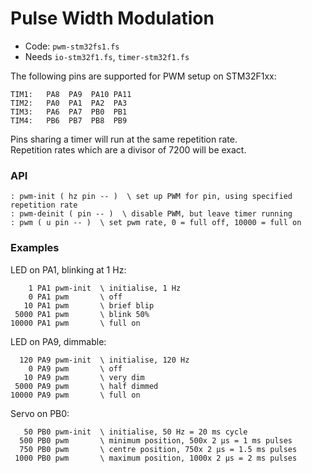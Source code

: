 # Pulse Width Modulation

* Code: `pwm-stm32fs1.fs`
* Needs `io-stm32f1.fs`, `timer-stm32f1.fs`

The following pins are supported for PWM setup on STM32F1xx:

    TIM1:   PA8  PA9  PA10 PA11
    TIM2:   PA0  PA1  PA2  PA3
    TIM3:   PA6  PA7  PB0  PB1
    TIM4:   PB6  PB7  PB8  PB9

Pins sharing a timer will run at the same repetition rate.  
Repetition rates which are a divisor of 7200 will be exact.

### API

```forth
: pwm-init ( hz pin -- )  \ set up PWM for pin, using specified repetition rate
: pwm-deinit ( pin -- )  \ disable PWM, but leave timer running
: pwm ( u pin -- )  \ set pwm rate, 0 = full off, 10000 = full on
```

### Examples

LED on PA1, blinking at 1 Hz:

```forth
    1 PA1 pwm-init  \ initialise, 1 Hz
    0 PA1 pwm       \ off
   10 PA1 pwm       \ brief blip
 5000 PA1 pwm       \ blink 50%
10000 PA1 pwm       \ full on
```

LED on PA9, dimmable:

```forth
  120 PA9 pwm-init  \ initialise, 120 Hz
    0 PA9 pwm       \ off
   10 PA9 pwm       \ very dim
 5000 PA9 pwm       \ half dimmed
10000 PA9 pwm       \ full on
```

Servo on PB0:

```forth
   50 PB0 pwm-init  \ initialise, 50 Hz = 20 ms cycle
  500 PB0 pwm       \ minimum position, 500x 2 µs = 1 ms pulses
  750 PB0 pwm       \ centre position, 750x 2 µs = 1.5 ms pulses
 1000 PB0 pwm       \ maximum position, 1000x 2 µs = 2 ms pulses
```
